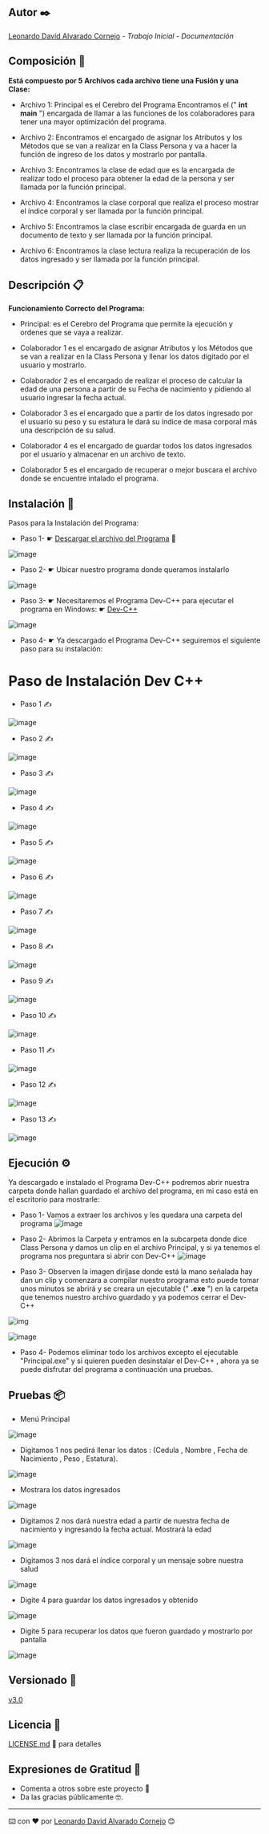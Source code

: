 ## Autor ✒️

[Leonardo David Alvarado Cornejo](https://github.com/Leonardo-David-Alvarado-Cornejo) - *Trabajo Inicial* - *Documentación*

## Composición 🚀

**Está compuesto por 5 Archivos cada archivo tiene una Fusión y una Clase:**


* Archivo 1: Principal es el Cerebro del Programa Encontramos el ("  **int main**  ") encargada de llamar a las funciones de los colaboradores para tener una mayor optimización del programa.


* Archivo 2: Encontramos el encargado de asignar los Atributos y los Métodos que se van a realizar en la Class Persona y va a hacer la función de ingreso de los datos y mostrarlo por pantalla.


* Archivo 3: Encontramos la clase de edad que es la encargada de realizar todo el proceso para obtener la edad de la persona y ser llamada por la función principal.


* Archivo 4: Encontramos la clase corporal que realiza el proceso mostrar el índice corporal y ser llamada por la función principal.


* Archivo 5: Encontramos la clase escribir encargada de guarda en un documento de texto y ser llamada por la función principal.


* Archivo 6: Encontramos la clase lectura realiza la recuperación de los datos ingresado y ser llamada por la función principal.

## Descripción 📋

**Funcionamiento Correcto del Programa:**


* Principal: es el Cerebro del Programa que permite la ejecución y ordenes que se vaya a realizar.


* Colaborador 1 es el encargado de asignar Atributos y los Métodos que se van a realizar en la Class Persona y llenar los datos digitado por el usuario y mostrarlo.


* Colaborador 2 es el encargado de realizar el proceso de calcular la edad de una persona a partir de su Fecha de nacimiento y pidiendo al usuario ingresar la fecha actual.


* Colaborador 3 es el encargado que a partir de los datos ingresado por el usuario su peso y su estatura le dará su índice de masa corporal más una descripción de su salud.


* Colaborador 4 es el encargado de guardar todos los datos ingresados por el usuario y almacenar en un archivo de texto.


* Colaborador 5 es el encargado de recuperar o mejor buscara el archivo donde se encuentre intalado el programa.


## Instalación 🔧

Pasos para la Instalación del Programa:

* Paso 1- ☛ [Descargar el archivo del Programa](https://github.com/Leonardo-David-Alvarado-Cornejo/C2.2-Actividad.git) 📁 

![image](https://user-images.githubusercontent.com/87637743/126819528-dba58a1a-b39c-464c-ab33-a9f00876525f.png)

* Paso 2- ☛ Ubicar nuestro programa donde queramos instalarlo

![image](https://user-images.githubusercontent.com/87637743/126820610-1aa97512-3437-4371-8cc1-aed549aa8ea3.png)


* Paso 3- ☛ Necesitaremos el Programa Dev-C++ para ejecutar el programa en Windows: ☛ [Dev-C++](http://www.mediafire.com/file/cjkh2ynu0a1ia3s/Dev-Cpp_5.5.3_TDM-GCC_x64_4.7.1_Setup.exe/file)

![image](https://user-images.githubusercontent.com/87637743/126819816-677b2215-c84c-4e65-a4ae-a6c020f0b9d6.png)

* Paso 4- ☛ Ya descargado el Programa Dev-C++ seguiremos el siguiente paso para su instalación:

# Paso de Instalación Dev C++

* Paso 1 ✍️

![image](https://user-images.githubusercontent.com/87637743/126746127-091127b1-7619-473e-a5d0-731703996e56.png)

* Paso 2 ✍️
 
![image](https://user-images.githubusercontent.com/87637743/126746458-2a49c70c-79e3-40d2-b9f5-b9d67b87d772.png)

* Paso 3 ✍️

![image](https://user-images.githubusercontent.com/87637743/126746499-ba9c721a-1293-484a-863a-9b2f2ca41511.png)

* Paso 4 ✍️

![image](https://user-images.githubusercontent.com/87637743/126746545-25b16120-a468-4866-9fa2-7a135b4601c0.png)

* Paso 5 ✍️

![image](https://user-images.githubusercontent.com/87637743/126746562-5c4441b4-415a-49d4-98a6-439abfabcab5.png)

* Paso 6 ✍️

![image](https://user-images.githubusercontent.com/87637743/126746583-024df9e7-16f5-42a8-b6f4-3eaefc0a80d0.png)

* Paso 7 ✍️

![image](https://user-images.githubusercontent.com/87637743/126746601-52a8496f-6c79-4bd0-bf2a-27d528976c4c.png)

* Paso 8 ✍️

![image](https://user-images.githubusercontent.com/87637743/126746642-afbf382a-0d3b-4cfa-9014-cf309db98118.png)

* Paso 9 ✍️

![image](https://user-images.githubusercontent.com/87637743/126746679-66258d37-c420-4c7f-bc96-cfa5492c1d1b.png)

* Paso 10 ✍️

![image](https://user-images.githubusercontent.com/87637743/126746700-48c1fb48-0fa5-4848-a2ba-3f02c0be1111.png)

* Paso 11 ✍️

![image](https://user-images.githubusercontent.com/87637743/126746711-8dc63ede-59fb-4123-9271-99e972af6526.png)

* Paso 12 ✍️

![image](https://user-images.githubusercontent.com/87637743/126746721-8f940567-9bb2-4516-99c9-69c593b90351.png)

* Paso 13 ✍️

![image](https://user-images.githubusercontent.com/87637743/126746752-82d6fc37-132e-4001-a195-ee4de9b1caaf.png)


## Ejecución ⚙️

Ya descargado e instalado el Programa Dev-C++ podremos abrir nuestra carpeta donde hallan guardado el archivo del programa, en mi caso está en el escritorio para mostrarle:

* Paso 1- Vamos a extraer los archivos y les quedara una carpeta del programa 
![image](https://user-images.githubusercontent.com/87637743/126825240-3ed78b45-d5a4-4498-9157-0c590ea770c0.png)

* Paso 2- Abrimos la Carpeta y entramos en la subcarpeta donde dice Class Persona y damos un clip en el archivo Principal, y si ya tenemos el programa nos preguntara si abrir con Dev-C++ 
![image](https://user-images.githubusercontent.com/87637743/126825421-13f98f36-9f9a-475d-a2ef-a1cd2bbbd55c.png)

* Paso 3- Observen la imagen diríjase donde está la mano señalada hay dan un clip y comenzara a compilar nuestro programa esto puede tomar unos minutos se abrirá y se creara un ejecutable ("  **.exe**  ") en la carpeta que tenemos nuestro archivo guardado y ya podemos cerrar el Dev-C++

![img](https://user-images.githubusercontent.com/87637743/126826093-232e5ac0-402f-4ca6-8f1c-672839ee5177.jpg)

![image](https://user-images.githubusercontent.com/87637743/126826349-70420a3a-9039-4730-8e55-79d3623602d3.png)

* Paso 4- Podemos eliminar todo los archivos excepto el ejecutable "Principal.exe" y si quieren pueden desinstalar el Dev-C++ , ahora ya se puede disfrutar del programa a continuación una pruebas.

## Pruebas 📦

* Menú Principal 

![image](https://user-images.githubusercontent.com/87637743/126827687-ec519105-f307-4a37-8d42-beccff5fcb7f.png)

* Digitamos 1 nos pedirá llenar los datos : (Cedula , Nombre , Fecha de Nacimiento , Peso , Estatura).

![image](https://user-images.githubusercontent.com/87637743/126827842-255dda06-c5b8-4768-9272-8628a3c10ea9.png)

* Mostrara los datos ingresados
 
![image](https://user-images.githubusercontent.com/87637743/126827913-80e1252d-9d51-400a-9769-827cb5573792.png)

* Digitamos 2 nos dará nuestra edad a partir de nuestra fecha de nacimiento y ingresando la fecha actual. Mostrará la edad

![image](https://user-images.githubusercontent.com/87637743/126829334-d780edd4-057d-4cbf-9d3d-cfde44f9be2d.png)

* Digitamos 3 nos dará el índice corporal y un mensaje sobre nuestra salud

![image](https://user-images.githubusercontent.com/87637743/126829563-cd1ae970-aeca-41f4-a65f-6ca56e814a32.png)

* Digite 4 para guardar los datos ingresados y obtenido

![image](https://user-images.githubusercontent.com/87637743/126829686-a5581e5e-a8ea-470e-943f-38f2e3fe2de8.png)

* Digite 5 para recuperar los datos que fueron guardado y mostrarlo por pantalla

![image](https://user-images.githubusercontent.com/87637743/126829873-74000767-adff-47c4-8e30-2e114df76fac.png)

## Versionado 📌

[v3.0](https://github.com/Leonardo-David-Alvarado-Cornejo/C2.2-Actividad/tags)

## Licencia 📄

[LICENSE.md](https://github.com/Leonardo-David-Alvarado-Cornejo/C2.2-Actividad/blob/main/LICENSE) 💬 para detalles

## Expresiones de Gratitud 🎁

* Comenta a otros sobre este proyecto 📢
* Da las gracias públicamente 🤓.

---
⌨️ con ❤️ por [Leonardo David Alvarado Cornejo](https://github.com/Leonardo-David-Alvarado-Cornejo) 😊
